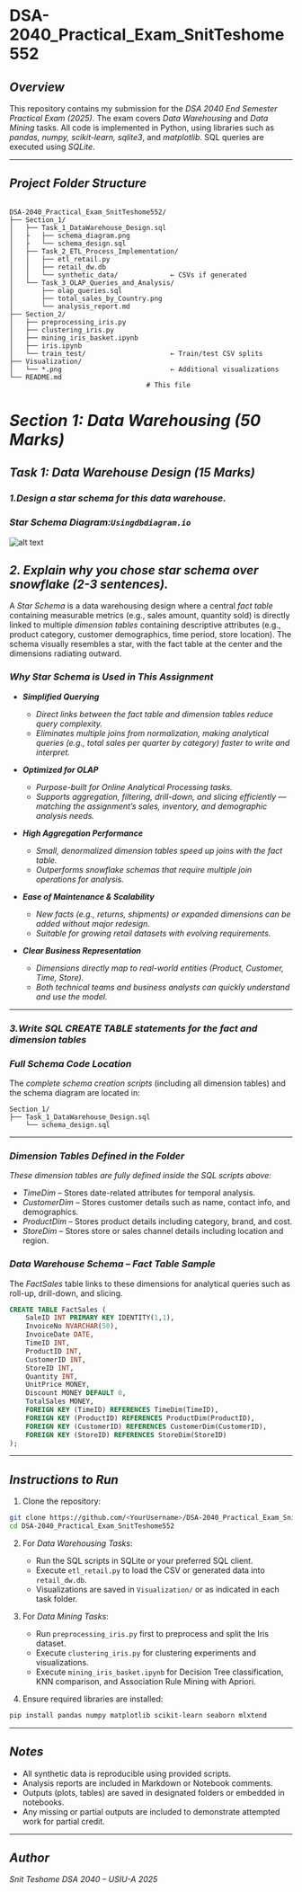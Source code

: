 # DSA-2040_Practical_Exam_SnitTeshome552

## *Overview*
This repository contains my submission for the *DSA 2040 End Semester Practical Exam (2025)*. The exam covers *Data Warehousing* and *Data Mining* tasks. All code is implemented in Python, using libraries such as *pandas, numpy, scikit-learn, sqlite3*, and *matplotlib*. SQL queries are executed using *SQLite*.

---

## *Project Folder Structure*

```plaintext

DSA-2040_Practical_Exam_SnitTeshome552/
├── Section_1/
│   ├── Task_1_DataWarehouse_Design.sql
│   ├   ├── schema_diagram.png
│   ├   └── schema_design.sql
│   ├── Task_2_ETL_Process_Implementation/
│   │   ├── etl_retail.py
│   │   ├── retail_dw.db
│   │   └── synthetic_data/             ← CSVs if generated
│   └── Task_3_OLAP_Queries_and_Analysis/
│       ├── olap_queries.sql
│       ├── total_sales_by_Country.png
│       └── analysis_report.md
├── Section_2/
│   ├── preprocessing_iris.py
│   ├── clustering_iris.py
│   ├── mining_iris_basket.ipynb
│   ├── iris.ipynb
│   └── train_test/                     ← Train/test CSV splits
├── Visualization/
│   └── *.png                           ← Additional visualizations
└── README.md
                                  # This file
````
# *Section 1: Data Warehousing (50 Marks)*
## *Task 1: Data Warehouse Design (15 Marks)*


### *1.Design a star schema for this data warehouse.*
### *Star Schema Diagram:`Usingdbdiagram.io`*
![alt text](Section_1/Task_1_Data_Warehouse_Design/schema_diagram.png)

## *2. Explain why you chose star schema over snowflake (2-3 sentences).*


A *Star Schema* is a data warehousing design where a central *fact table* containing measurable metrics (e.g., sales amount, quantity sold) is directly linked to multiple *dimension tables* containing descriptive attributes (e.g., product category, customer demographics, time period, store location). The schema visually resembles a star, with the fact table at the center and the dimensions radiating outward.

### *Why Star Schema is Used in This Assignment*

- **_Simplified Querying_**  
  - *Direct links between the fact table and dimension tables reduce query complexity.*  
  - *Eliminates multiple joins from normalization, making analytical queries (e.g., total sales per quarter by category) faster to write and interpret.*  

- **_Optimized for OLAP_**  
  - *Purpose-built for Online Analytical Processing tasks.*  
  - *Supports aggregation, filtering, drill-down, and slicing efficiently — matching the assignment’s sales, inventory, and demographic analysis needs.*  

- **_High Aggregation Performance_**  
  - *Small, denormalized dimension tables speed up joins with the fact table.*  
  - *Outperforms snowflake schemas that require multiple join operations for analysis.*  

- **_Ease of Maintenance & Scalability_**  
  - *New facts (e.g., returns, shipments) or expanded dimensions can be added without major redesign.*  
  - *Suitable for growing retail datasets with evolving requirements.*  

- **_Clear Business Representation_**  
  - *Dimensions directly map to real-world entities (Product, Customer, Time, Store).*  
  - *Both technical teams and business analysts can quickly understand and use the model.*  

----
### *3.Write SQL CREATE TABLE statements for the fact and dimension tables*

### *Full Schema Code Location*

The *complete schema creation scripts* (including all dimension tables) and the schema diagram are located in:

```
Section_1/
├── Task_1_DataWarehouse_Design.sql
    └── schema_design.sql
```

---

### *Dimension Tables Defined in the Folder*

*These dimension tables are fully defined inside the SQL scripts above:*

- *TimeDim* – Stores date-related attributes for temporal analysis.  
- *CustomerDim* – Stores customer details such as name, contact info, and demographics.  
- *ProductDim* – Stores product details including category, brand, and cost.  
- *StoreDim* – Stores store or sales channel details including location and region.  
### *Data Warehouse Schema – Fact Table Sample*
The *FactSales* table links to these dimensions for analytical queries such as roll-up, drill-down, and slicing.


```sql
CREATE TABLE FactSales (
    SaleID INT PRIMARY KEY IDENTITY(1,1),
    InvoiceNo NVARCHAR(50),
    InvoiceDate DATE,
    TimeID INT,
    ProductID INT,
    CustomerID INT,
    StoreID INT,
    Quantity INT,
    UnitPrice MONEY,
    Discount MONEY DEFAULT 0,
    TotalSales MONEY,
    FOREIGN KEY (TimeID) REFERENCES TimeDim(TimeID),
    FOREIGN KEY (ProductID) REFERENCES ProductDim(ProductID),
    FOREIGN KEY (CustomerID) REFERENCES CustomerDim(CustomerID),
    FOREIGN KEY (StoreID) REFERENCES StoreDim(StoreID)
);
```




---


## *Instructions to Run*

1. Clone the repository:

```bash
git clone https://github.com/<YourUsername>/DSA-2040_Practical_Exam_SnitTeshome552.git
cd DSA-2040_Practical_Exam_SnitTeshome552
````

2. For *Data Warehousing Tasks*:

   * Run the SQL scripts in SQLite or your preferred SQL client.
   * Execute `etl_retail.py` to load the CSV or generated data into `retail_dw.db`.
   * Visualizations are saved in `Visualization/` or as indicated in each task folder.

3. For *Data Mining Tasks*:

   * Run `preprocessing_iris.py` first to preprocess and split the Iris dataset.
   * Execute `clustering_iris.py` for clustering experiments and visualizations.
   * Execute `mining_iris_basket.ipynb` for Decision Tree classification, KNN comparison, and Association Rule Mining with Apriori.

4. Ensure required libraries are installed:

```bash
pip install pandas numpy matplotlib scikit-learn seaborn mlxtend
```

---

## *Notes*

* All synthetic data is reproducible using provided scripts.
* Analysis reports are included in Markdown or Notebook comments.
* Outputs (plots, tables) are saved in designated folders or embedded in notebooks.
* Any missing or partial outputs are included to demonstrate attempted work for partial credit.

---

## *Author*

*Snit Teshome*
*DSA 2040 – USIU-A 2025*





